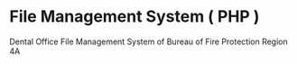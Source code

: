 # File Management System ( PHP )
 Dental Office File Management System of Bureau of Fire Protection Region 4A
